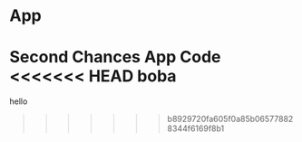 # App
Second Chances App Code
<<<<<<< HEAD
boba
=======
hello
>>>>>>> b8929720fa605f0a85b065778828344f6169f8b1
